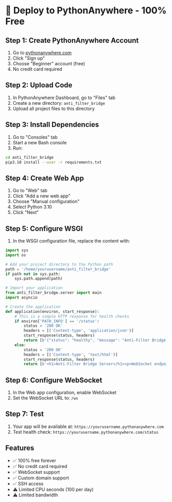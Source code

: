 # 🚀 Deploy to PythonAnywhere - 100% Free

## Step 1: Create PythonAnywhere Account
1. Go to [pythonanywhere.com](https://pythonanywhere.com)
2. Click "Sign up"
3. Choose "Beginner" account (free)
4. No credit card required

## Step 2: Upload Code
1. In PythonAnywhere Dashboard, go to "Files" tab
2. Create a new directory: `anti_filter_bridge`
3. Upload all project files to this directory

## Step 3: Install Dependencies
1. Go to "Consoles" tab
2. Start a new Bash console
3. Run:
```bash
cd anti_filter_bridge
pip3.10 install --user -r requirements.txt
```

## Step 4: Create Web App
1. Go to "Web" tab
2. Click "Add a new web app"
3. Choose "Manual configuration"
4. Select Python 3.10
5. Click "Next"

## Step 5: Configure WSGI
1. In the WSGI configuration file, replace the content with:
```python
import sys
import os

# Add your project directory to the Python path
path = '/home/yourusername/anti_filter_bridge'
if path not in sys.path:
    sys.path.append(path)

# Import your application
from anti_filter_bridge.server import main
import asyncio

# Create the application
def application(environ, start_response):
    # This is a simple HTTP response for health checks
    if environ['PATH_INFO'] == '/status':
        status = '200 OK'
        headers = [('Content-type', 'application/json')]
        start_response(status, headers)
        return [b'{"status": "healthy", "message": "Anti-Filter Bridge Server is running", "version": "0.1.0"}']
    else:
        status = '200 OK'
        headers = [('Content-type', 'text/html')]
        start_response(status, headers)
        return [b'<h1>Anti-Filter Bridge Server</h1><p>WebSocket endpoint: wss://yourusername.pythonanywhere.com/ws</p>']
```

## Step 6: Configure WebSocket
1. In the Web app configuration, enable WebSocket
2. Set the WebSocket URL to: `/ws`

## Step 7: Test
1. Your app will be available at: `https://yourusername.pythonanywhere.com`
2. Test health check: `https://yourusername.pythonanywhere.com/status`

## Features
- ✅ 100% free forever
- ✅ No credit card required
- ✅ WebSocket support
- ✅ Custom domain support
- ✅ SSH access
- ⚠️ Limited CPU seconds (100 per day)
- ⚠️ Limited bandwidth
